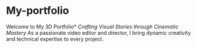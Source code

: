 # My-portfolio
Welcome to My 3D Portfolio*   *Crafting Visual Stories through Cinematic Mastery*    As a passionate video editor and director, I bring dynamic creativity and technical expertise to every project. 
